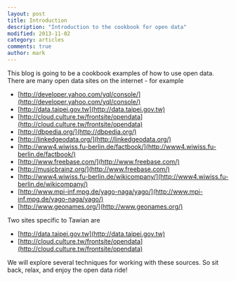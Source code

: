 ```yaml
---
layout: post
title: Introduction
description: "Introduction to the cookbook for open data"
modified: 2013-11-02
category: articles
comments: true
author: mark
---
```


This blog is going to be a cookbook examples of how to use open data. There are many open data sites on the internet - for example

* [http://developer.yahoo.com/yql/console/](http://developer.yahoo.com/yql/console/) 
* [http://data.taipei.gov.tw](http://data.taipei.gov.tw)
* [http://cloud.culture.tw/frontsite/opendata](http://cloud.culture.tw/frontsite/opendata)
* [http://dbpedia.org/](http://dbpedia.org/)
* [http://linkedgeodata.org/](http://linkedgeodata.org/)
* [http://www4.wiwiss.fu-berlin.de/factbook/](http://www4.wiwiss.fu-berlin.de/factbook/)
* [http://www.freebase.com/](http://www.freebase.com/)
* [http://musicbrainz.org/](http://www.freebase.com/) 
* [http://www4.wiwiss.fu-berlin.de/wikicompany/](http://www4.wiwiss.fu-berlin.de/wikicompany/)
* [http://www.mpi-inf.mpg.de/yago-naga/yago/](http://www.mpi-inf.mpg.de/yago-naga/yago/)
* [http://www.geonames.org/](http://www.geonames.org/) 

Two sites specific to Tawian are

* [http://data.taipei.gov.tw](http://data.taipei.gov.tw) 
* [http://cloud.culture.tw/frontsite/opendata](http://cloud.culture.tw/frontsite/opendata)

We will explore several techniques for working with these sources. So sit back, relax, and enjoy the open data ride!
